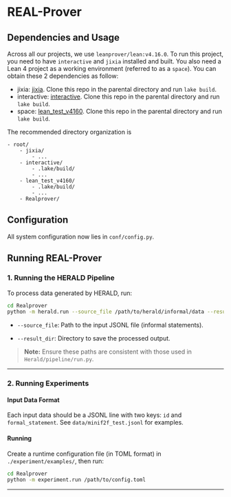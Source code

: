 # REAL-Prover

## Dependencies and Usage

Across all our projects, we use `leanprover/lean:v4.16.0`. To run this project, you need to have `interactive` and `jixia` installed and built. You also need a Lean 4 project as a working environment (referred to as a `space`). You can obtain these 2 dependencies as follow:

- jixia: [jixia](https://github.com/frenzymath/jixia.git). Clone this repo in the parental directory and run `lake build`.
- interactive: [interactive](https://github.com/reaslab/interactive). Clone this repo in the parental directory and run `lake build`.
- space: [lean_test_v4160](https://github.com/frenzymath/lean_test_v4160). Clone this repo in the parental directory and run `lake build`.

The recommended directory organization is
```
- root/
    - jixia/
        - ...
    - interactive/
        - .lake/build/
        - ...
    - lean_test_v4160/
        - .lake/build/
        - ...
    - Realprover/
```

## Configuration
All system configuration now lies in `conf/config.py`.

## Running REAL-Prover

### 1. Running the HERALD Pipeline
To process data generated by HERALD, run:

```bash
cd Realprover
python -m herald.run --source_file /path/to/herald/informal/data --result_dir /path/to/herald/result/dir
```

-   `--source_file`: Path to the input JSONL file (informal statements).
    
-   `--result_dir`: Directory to save the processed output.
    

> **Note:** Ensure these paths are consistent with those used in `Herald/pipeline/run.py`.

---

### 2. Running Experiments

#### Input Data Format
Each input data should be a JSONL line with two keys: `id` and `formal_statement`.
See `data/minif2f_test.jsonl` for examples.

#### Running

Create a runtime configuration file (in TOML format) in `./experiment/examples/`, then run:

```bash
cd Realprover
python -m experiment.run /path/to/config.toml
```

---

